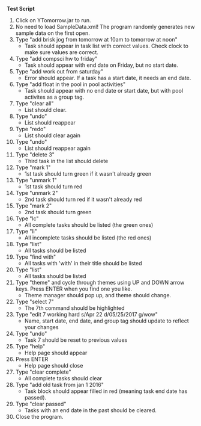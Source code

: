 **Test Script**

1. Click on YTomorrow.jar to run.
2. No need to load SampleData.xml! The program randomly generates new sample data on the first open.
3. Type "add brisk jog from tomorrow at 10am to tomorrow at noon"</br>
    * Task should appear in task list with correct values. Check clock to make sure values are correct.
4. Type "add compsci hw to friday"</br>
    * Task should appear with end date on Friday, but no start date.
5. Type "add work out from saturday"</br>
    * Error should appear. If a task has a start date, it needs an end date.
6. Type "add float in the pool in pool activities"</br>
    * Task should appear with no end date or start date, but with pool activites as a group tag.
7. Type "clear all"</br>
    * List should clear.
8. Type "undo"</br>
    * List should reappear
9. Type "redo"</br>
    * List should clear again
10. Type "undo"</br>
    * List should reappear again
11. Type "delete 3"</br>
    *  Third task in the list should delete
12. Type "mark 1"</br>
    * 1st task should turn green if it wasn't already green
13. Type "unmark 1"</br>
    * 1st task should turn red
14. Type "unmark 2"</br>
    * 2nd task should turn red if it wasn't already red
15. Type "mark 2"</br>
    * 2nd task should turn green
16. Type "lc"</br>
    * All complete tasks should be listed (the green ones)
17. Type "li"</br>
    * All incomplete tasks should be listed (the red ones)
18. Type "list"</br>
    * All tasks should be listed
19. Type "find with"</br>
    * All tasks with 'with' in their title should be listed
20. Type "list"</br>
    * All tasks should be listed
21. Type "theme" and cycle through themes using UP and DOWN arrow keys. Press ENTER when you find one you like.</br>
    * Theme manager should pop up, and theme should change.
22. Type "select 7"</br>
    * The 7th command should be highlighted
23. Type "edit 7 working hard s/Apr 22 d/05/25/2017 g/wow"</br>
    * Name, start date, end date, and group tag should update to reflect your changes
24. Type "undo"</br>
    * Task 7 should be reset to previous values
25. Type "help"</br>
    * Help page should appear
26. Press ENTER</br>
    * Help page should close
27. Type "clear complete"</br>
    * All complete tasks should clear
28. Type "add old task from jan 1 2016"
    * Task block should appear filled in red (meaning task end date has passed).
29. Type "clear passed"
    * Tasks with an end date in the past should be cleared.
30. Close the program.
